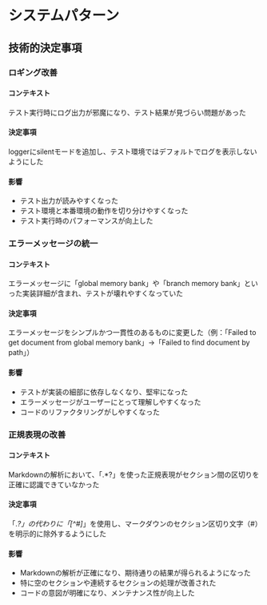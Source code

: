 # システムパターン

## 技術的決定事項

### ロギング改善

#### コンテキスト

テスト実行時にログ出力が邪魔になり、テスト結果が見づらい問題があった

#### 決定事項

loggerにsilentモードを追加し、テスト環境ではデフォルトでログを表示しないようにした

#### 影響

- テスト出力が読みやすくなった
- テスト環境と本番環境の動作を切り分けやすくなった
- テスト実行時のパフォーマンスが向上した

### エラーメッセージの統一

#### コンテキスト

エラーメッセージに「global memory bank」や「branch memory bank」といった実装詳細が含まれ、テストが壊れやすくなっていた

#### 決定事項

エラーメッセージをシンプルかつ一貫性のあるものに変更した（例：「Failed to get document from global memory bank」→「Failed to find document by path」）

#### 影響

- テストが実装の細部に依存しなくなり、堅牢になった
- エラーメッセージがユーザーにとって理解しやすくなった
- コードのリファクタリングがしやすくなった

### 正規表現の改善

#### コンテキスト

Markdownの解析において、「.*?」を使った正規表現がセクション間の区切りを正確に認識できていなかった

#### 決定事項

「.*?」の代わりに「[^#]*」を使用し、マークダウンのセクション区切り文字（#）を明示的に除外するようにした

#### 影響

- Markdownの解析が正確になり、期待通りの結果が得られるようになった
- 特に空のセクションや連続するセクションの処理が改善された
- コードの意図が明確になり、メンテナンス性が向上した
